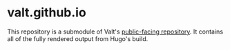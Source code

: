 # valt.github.io
This repository is a submodule of Valt's [public-facing repository](https://github.com/valtinc/website). It contains all of the fully rendered output from Hugo's build.
